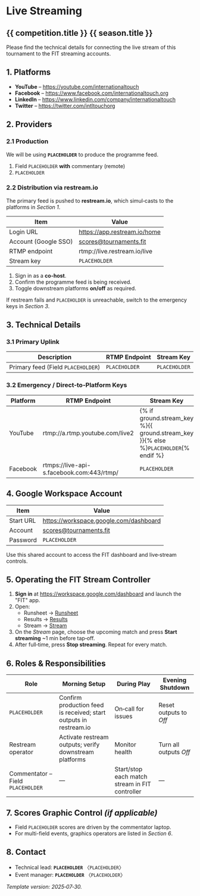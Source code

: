 # Live Streaming

## {{ competition.title }} {{ season.title }}

Please find the technical details for connecting the live stream of this tournament to the FIT streaming accounts.

## 1. Platforms

- **YouTube** – https://youtube.com/internationaltouch  
- **Facebook** – https://www.facebook.com/internationaltouch.org  
- **LinkedIn** – https://www.linkedin.com/company/internationaltouch  
- **Twitter** – https://twitter.com/intltouchorg  

## 2. Providers

### 2.1 Production

We will be using **``PLACEHOLDER``** to produce the programme feed.

1. Field ``PLACEHOLDER`` **with** commentary (remote)  
2. ``PLACEHOLDER``

### 2.2 Distribution via restream.io

The primary feed is pushed to **restream.io**, which simul‑casts to the platforms in *Section&nbsp;1*.

| Item | Value |
|------|-------|
| Login URL | https://app.restream.io/home |
| Account (Google SSO) | scores@tournaments.fit |
| RTMP endpoint | rtmp://live.restream.io/live |
| Stream key | ``PLACEHOLDER`` |

1. Sign in as a **co-host**.  
2. Confirm the programme feed is being received.  
3. Toggle downstream platforms **on/off** as required.

If restream fails and ``PLACEHOLDER`` is unreachable, switch to the emergency keys in *Section&nbsp;3*.

## 3. Technical Details

### 3.1 Primary Uplink

| Description | RTMP Endpoint | Stream Key |
|-------------|---------------|-----------|
| Primary feed (Field ``PLACEHOLDER``) | ``PLACEHOLDER`` | ``PLACEHOLDER`` |

### 3.2 Emergency / Direct-to-Platform Keys

| Platform | RTMP Endpoint | Stream Key | Notes |
|----------|---------------|-----------|-------|
| YouTube | rtmp://a.rtmp.youtube.com/live2 | {% if ground.stream_key %}{{ ground.stream_key }}{% else %}``PLACEHOLDER``{% endif %} | Use if restream unavailable |
| Facebook | rtmps://live-api-s.facebook.com:443/rtmp/ | ``PLACEHOLDER`` | — |

## 4. Google Workspace Account

| Item | Value |
|------|-------|
| Start URL | https://workspace.google.com/dashboard |
| Account | scores@tournaments.fit |
| Password | ``PLACEHOLDER`` |

Use this shared account to access the FIT dashboard and live‑stream controls.

## 5. Operating the FIT Stream Controller

1. **Sign in** at https://workspace.google.com/dashboard and launch the "FIT" app.  
2. Open:  
   - Runsheet → <a href="{% url 'competition:runsheet' competition.slug season.slug %}">Runsheet</a>  
   - Results → <a href="{% url 'competition:results' competition.slug season.slug %}">Results</a>  
   - Stream  → <a href="{% url 'competition:stream' competition.slug season.slug %}">Stream</a>
3. On the *Stream* page, choose the upcoming match and press **Start streaming** ~1 min before tap‑off.  
4. After full‑time, press **Stop streaming**. Repeat for every match.

## 6. Roles & Responsibilities

| Role | Morning Setup | During Play | Evening Shutdown |
|------|---------------|-------------|------------------|
| ``PLACEHOLDER`` | Confirm production feed is received; start outputs in restream.io | On‑call for issues | Reset outputs to *Off* |
| Restream operator | Activate restream outputs; verify downstream platforms | Monitor health | Turn all outputs *Off* |
| Commentator – Field ``PLACEHOLDER`` | — | Start/stop each match stream in FIT controller | — |

## 7. Scores Graphic Control *(if applicable)*

- Field ``PLACEHOLDER`` scores are driven by the commentator laptop.  
- For multi-field events, graphics operators are listed in *Section 6*.

## 8. Contact

- Technical lead: **``PLACEHOLDER``** 〈``PLACEHOLDER``〉  
- Event manager: **``PLACEHOLDER``** 〈``PLACEHOLDER``〉

*Template version: 2025‑07‑30.*